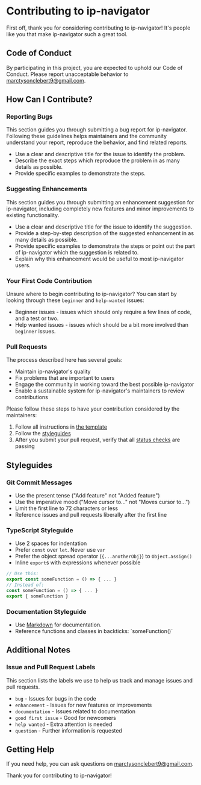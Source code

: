 # Contributing to ip-navigator

First off, thank you for considering contributing to ip-navigator! It's people like you that make ip-navigator such a great tool.

## Code of Conduct

By participating in this project, you are expected to uphold our Code of Conduct. Please report unacceptable behavior to marctysonclebert9@gmail.com.

## How Can I Contribute?

### Reporting Bugs

This section guides you through submitting a bug report for ip-navigator. Following these guidelines helps maintainers and the community understand your report, reproduce the behavior, and find related reports.

- Use a clear and descriptive title for the issue to identify the problem.
- Describe the exact steps which reproduce the problem in as many details as possible.
- Provide specific examples to demonstrate the steps.

### Suggesting Enhancements

This section guides you through submitting an enhancement suggestion for ip-navigator, including completely new features and minor improvements to existing functionality.

- Use a clear and descriptive title for the issue to identify the suggestion.
- Provide a step-by-step description of the suggested enhancement in as many details as possible.
- Provide specific examples to demonstrate the steps or point out the part of ip-navigator which the suggestion is related to.
- Explain why this enhancement would be useful to most ip-navigator users.

### Your First Code Contribution

Unsure where to begin contributing to ip-navigator? You can start by looking through these `beginner` and `help-wanted` issues:

- Beginner issues - issues which should only require a few lines of code, and a test or two.
- Help wanted issues - issues which should be a bit more involved than `beginner` issues.

### Pull Requests

The process described here has several goals:

- Maintain ip-navigator's quality
- Fix problems that are important to users
- Engage the community in working toward the best possible ip-navigator
- Enable a sustainable system for ip-navigator's maintainers to review contributions

Please follow these steps to have your contribution considered by the maintainers:

1. Follow all instructions in [the template](PULL_REQUEST_TEMPLATE.md)
2. Follow the [styleguides](#styleguides)
3. After you submit your pull request, verify that all [status checks](https://help.github.com/articles/about-status-checks/) are passing

## Styleguides

### Git Commit Messages

- Use the present tense ("Add feature" not "Added feature")
- Use the imperative mood ("Move cursor to..." not "Moves cursor to...")
- Limit the first line to 72 characters or less
- Reference issues and pull requests liberally after the first line

### TypeScript Styleguide

- Use 2 spaces for indentation
- Prefer `const` over `let`. Never use `var`
- Prefer the object spread operator (`{...anotherObj}`) to `Object.assign()`
- Inline `export`s with expressions whenever possible

```typescript
// Use this:
export const someFunction = () => { ... }
// Instead of:
const someFunction = () => { ... }
export { someFunction }
```

### Documentation Styleguide

- Use [Markdown](https://daringfireball.net/projects/markdown) for documentation.
- Reference functions and classes in backticks: \`someFunction()\`

## Additional Notes

### Issue and Pull Request Labels

This section lists the labels we use to help us track and manage issues and pull requests.

- `bug` - Issues for bugs in the code
- `enhancement` - Issues for new features or improvements
- `documentation` - Issues related to documentation
- `good first issue` - Good for newcomers
- `help wanted` - Extra attention is needed
- `question` - Further information is requested

## Getting Help

If you need help, you can ask questions on marctysonclebert9@gmail.com.

Thank you for contributing to ip-navigator!
